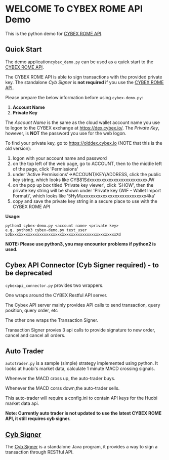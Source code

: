 WELCOME To CYBEX ROME API Demo
============================

This is the python demo for [CYBEX ROME API](https://github.com/CybexDex/RomeAPI).


Quick Start
------------

The demo application`cybex_demo.py` can be used as a quick start to the [CYBEX ROME API](https://github.com/CybexDex/RomeAPI).

The CYBEX ROME API is able to sign transactions with the provided private key.
The standalone *Cyb Signer* is __not required__ if you use the [CYBEX ROME API](https://github.com/CybexDex/RomeAPI).

Please prepare the below information before using `cybex-demo.py`:

1. __Account Name__
1. __Private Key__

The *Account Name* is the same as the cloud wallet account name you use to logon to the CYBEX exchange at https://dex.cybex.io/.
The *Private Key*, however, is __NOT__ the password you use for the web logon.

To find your private key, go to https://olddex.cybex.io (NOTE that this is the old version):

1. logon with your account name and password
1. on the top left of the web page, go to ACCOUNT, then to the middle left of the page, click 'Permissions'
1. under 'Active Permissions'->ACCOUNT/KEY/ADDRESS, click the public key string, which looks like CYB81SdxxxxxxxxxxxxxxxxxxxxxxxxJW
1. on the pop up box titled 'Private key viewer', click 'SHOW', then the private key string will be shown under 'Private key (WIF - Wallet Import Format)', which looks like '5HyMuxxxxxxxxxxxxxxxxxxxxxxxxxx4ka'
1. copy and save the private key string in a secure place to use with the CYBEX ROME API

__Usage:__
```
python3 cybex-demo.py <account name> <private key>
e.g. python3 cybex-demo.py test_user 5JbxxxxxxxxxxxxxxxxxxxxxxxxxxxxxxxxxxxxxxxxxxxxxxXd
```

__NOTE: Please use python3, you may encounter problems if python2 is used.__

Cybex API Connector (Cyb Signer required) - to be deprecated
---------

`cybexapi_connector.py` provides two wrappers.

One wraps around the CYBEX Restful API server.

The Cybex API server mainly provides API calls to send transaction, query position, query order, etc

The other one wraps the Transaction Signer.

Transaction Signer provies 3 api calls to provide signature to new order, cancel and cancel all orders.



Auto Trader
------------

`autotrader.py` is a sample (simple) strategy implemented using python. 
It looks at huobi's market data, calculate 1 minute MACD crossing signals.
 
Whenever the MACD cross up, the auto-trader buys.
 
Whenever the MACD corss down,the auto-trader sells.

This auto-trader will require a config.ini to contain API keys for the Huobi market 
data api.

__Note: Currently auto trader is not updated to use the latest CYBEX ROME API, it still requires cyb signer.__


[Cyb Signer](https://github.com/CybexDex/cyb-signer)
------------

The [Cyb Signer](https://github.com/CybexDex/cyb-signer) is a standalone Java program, it provides a way to sign a transaction through RESTful API.




